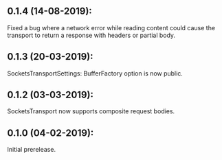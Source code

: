 ## 0.1.4 (14-08-2019):

Fixed a bug where a network error while reading content could cause the transport to return a response with headers or partial body.

## 0.1.3 (20-03-2019): 

SocketsTransportSettings: BufferFactory option is now public.

## 0.1.2 (03-03-2019): 

SocketsTransport now supports composite request bodies.

## 0.1.0 (04-02-2019): 

Initial prerelease.